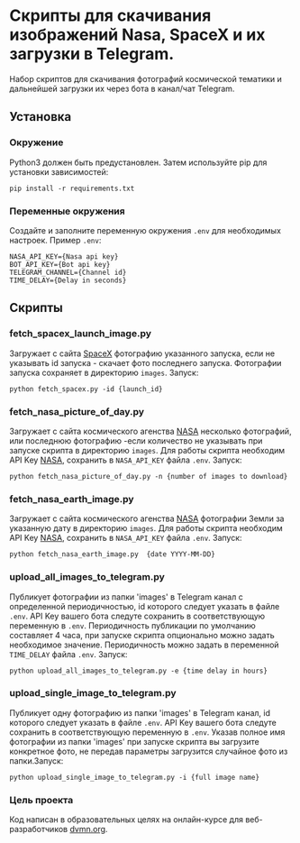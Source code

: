 # Скрипты для скачивания изображений Nasa, SpaceX и их загрузки в Telegram.

Набор скриптов для скачивания фотографий космической тематики и дальнейшей загрузки их через бота в канал/чат Telegram.

## Установка

### Окружение
Python3 должен быть предустановлен. Затем используйте pip для установки зависимостей:
```
pip install -r requirements.txt
```
### Переменные окружения

Создайте и заполните переменную окружения `.env` для необходимых настроек.
Пример `.env`:

```
NASA_API_KEY={Nasa api key}
BOT_API_KEY={Bot api key}
TELEGRAM_CHANNEL={Channel id}
TIME_DELAY={Delay in seconds}
```

## Скрипты

### fetch_spacex_launch_image.py
Загружает с сайта [SpaceX](https://api.spacexdata.com) фотографию указанного запуска, если не указывать id запуска - скачает фото последнего запуска. Фотографии запуска сохраняет в директорию `images`. Запуск:
```
python fetch_spacex.py -id {launch_id}
```

### fetch_nasa_picture_of_day.py
Загружает с сайта космического агенства [NASA](https://api.nasa.gov/) несколько фотографий, или последнюю фотографию -если количество не указывать при запуске скрипта  в директорию `images`. Для работы скрипта необходим API Key [NASA](https://api.nasa.gov/#signUp), сохранить в `NASA_API_KEY` файла `.env`. Запуск:
``` 
python fetch_nasa_picture_of_day.py -n {number of images to download}
```

### fetch_nasa_earth_image.py
Загружает с сайта космического агенства [NASA](https://api.nasa.gov/) фотографии Земли за указанную дату в директорию `images`. Для работы скрипта необходим API Key [NASA](https://api.nasa.gov/#signUp), сохранить в `NASA_API_KEY` файла `.env`. Запуск:
``` 
python fetch_nasa_earth_image.py  {date YYYY-MM-DD}
```

### upload_all_images_to_telegram.py
Публикует фотографии из папки 'images' в Telegram канал с определенной периодичностью, id которого следует указать в файле `.env`. API Key вашего бота следуте сохранить в соответствующую переменную в `.env`. Периодичность публикации по умолчанию составляет 4 часа, при запуске скрипта опционально можно задать необходимое значение. Периодичность можно задать в переменной `TIME_DELAY` файла `.env`. Запуск:
``` 
python upload_all_images_to_telegram.py -е {time delay in hours}
```


### upload_single_image_to_telegram.py
Публикует одну фотографию из папки 'images' в Telegram канал, id которого следует указать в файле `.env`. API Key  вашего бота следуте сохранить в соответствующую переменную в `.env`. Указав полное имя фотографии из папки 'images' при запуске скрипта вы загрузите конкретное фото, не передав параметры загрузится случайное фото из папки.Запуск:
``` 
python upload_single_image_to_telegram.py -i {full image name}
```


### Цель проекта

Код написан в образовательных целях на онлайн-курсе для веб-разработчиков [dvmn.org](https://dvmn.org/).
